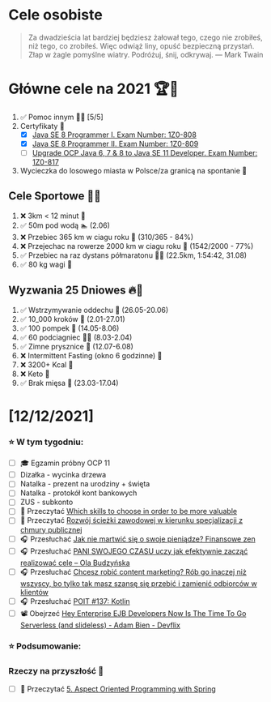 Cele osobiste
==============
> Za dwadzieścia lat bardziej będziesz żałował tego, czego nie zrobiłeś, niż tego, co zrobiłeś. Więc odwiąż liny, opuść bezpieczną przystań. Złap w żagle pomyślne wiatry. Podróżuj, śnij, odkrywaj.
> — Mark Twain

# Główne cele na 2021 🏆🥇
1. ✅ Pomoc innym 🧚‍♂️ [5/5]
2. Certyfikaty 📜
   - [x] [Java SE 8 Programmer I. Exam Number: 1Z0-808](https://education.oracle.com/es/java-se-8-programmer-ii/pexam_1Z0-808)
   - [x] [Java SE 8 Programmer II. Exam Number: 1Z0-809](https://education.oracle.com/es/java-se-8-programmer-ii/pexam_1Z0-809)
   - [ ]  [Upgrade OCP Java 6, 7 & 8 to Java SE 11 Developer. Exam Number: 1Z0-817](https://education.oracle.com/upgrade-ocp-java-6-7-8-to-java-se-11-developer/pexam_1Z0-817)
3. Wycieczka do losowego miasta w Polsce/za granicą na spontanie 🚙

## Cele Sportowe 💪🥈
1. ❌ 3km < 12 minut 👟
2. ✅ 50m pod wodą 🏊 (2.06)
3. ❌ Przebiec 365 km w ciagu roku 🏃 (310/365 - 84%)
4. ❌ Przejechac na rowerze 2000 km w ciagu roku 🚴 (1542/2000 - 77%)
5. ✅ Przebiec na raz dystans półmaratonu 🏃‍♀️ (22.5km, 1:54:42, 31.08)
6. ✅ 80 kg wagi 💪

## Wyzwania 25 Dniowes 🔥🥉
1. ✅ Wstrzymywanie oddechu 🧘 (26.05-20.06)
2. ✅ 10_000 kroków 🦶 (2.01-27.01)
3. ✅ 100 pompek 🙇 (14.05-8.06)
4. ✅ 60 podciagniec 🏋️‍♂️ (8.03-2.04)
5. ✅ Zimne prysznice 🚿 (12.07-6.08)
6. ❌ Intermittent Fasting (okno 6 godzinne) 🥪
7. ❌ 3200+ Kcal 🍌
8. ❌ Keto 🥑
9. ✅ Brak mięsa 🍎 (23.03-17.04)

# [12/12/2021]
### ⭐ W tym tygodniu:
- [ ] 🎓 Egzamin próbny OCP 11
- [ ] Dizałka - wycinka drzewa
- [ ] Natalka - prezent na urodziny + święta
- [ ] Natalka - protokół kont bankowych
- [ ] ZUS - subkonto
- [ ] 📗 Przeczytać [Which skills to choose in order to be more valuable](https://blog.allegro.tech/2021/12/choose-your-skills.html) 
- [ ] 📗 Przeczytać [Rozwój ścieżki zawodowej w kierunku specjalizacji z chmury publicznej](https://sii.pl/blog/rozwoj-sciezki-zawodowej-w-kierunku-specjalizacji-z-chmury-publicznej/) 
- [ ] 🎧 Przesłuchać [Jak nie martwić się o swoje pieniądze? Finansowe zen](https://inwestomat.eu/jak-nie-martwic-sie-o-swoje-pieniadze/)
- [ ] 🎧 Przesłuchać [PANI SWOJEGO CZASU uczy jak efektywnie zacząć realizować cele – Ola Budzyńska](https://zaprojektujswojezycie.pl/pani-swojego-czasu-uczy-jak-efektywnie-zaczac-realizowac-cele-ola-budzynska/)
- [ ] 🎧 Przesłuchać [Chcesz robić content marketing? Rób go inaczej niż wszyscy, bo tylko tak masz szansę się przebić i zamienić odbiorców w klientów](https://malawielkafirma.pl/skuteczny-content-marketing/?utm_source=podcast&utm_medium=audio&utm_campaign=mwf_377)
- [ ] 🎧 Przesłuchać [POIT #137: Kotlin](https://porozmawiajmyoit.pl/poit-137-kotlin/)
- [ ] 📽️ Obejrzeć [Hey Enterprise EJB Developers Now Is The Time To Go Serverless (and slideless) - Adam Bien - Devflix](https://youtu.be/d2lTjQf9-ro)

### ⭐ Podsumowanie:

### Rzeczy na przyszłość 🏅
- [ ] 📗 Przeczytać [5. Aspect Oriented Programming with Spring](https://docs.spring.io/spring-framework/docs/current/reference/html/core.html#aop)
